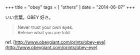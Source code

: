 +++
title = "obey"
tags = [ "others" ]
date = "2014-06-07"
+++

いい言葉。OBEY 好き。

<!--more-->

> Never trust your own eyes.  
> Beleive what you are told.

ref. [http://www.obeygiant.com/prints/obey-eye](http://www.obeygiant.com/prints/obey-eye)
